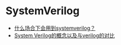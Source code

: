 # SystemVerilog

* [什么场合下会用到systemverilog？](https://www.zhihu.com/question/35418837)
* [System Verilog的概念以及与verilog的对比](https://www.cnblogs.com/youngforever/archive/2013/05/24/3104651.html)
